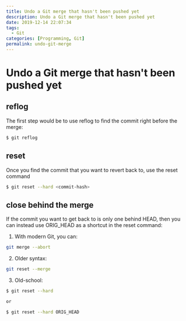 ```yaml
---
title: Undo a Git merge that hasn't been pushed yet
description: Undo a Git merge that hasn't been pushed yet
date: 2019-12-14 22:07:34
tags:
  - Git
categories: [Programming, Git]
permalink: undo-git-merge
---
```


# Undo a Git merge that hasn't been pushed yet

## reflog
The first step would be to use reflog to find the commit right before the merge:

```bash
$ git reflog
```

## reset
Once you find the commit that you want to revert back to, use the reset command

```bash
$ git reset --hard <commit-hash>
```

## close behind the merge

If the commit you want to get back to is only one behind HEAD, then you can instead use ORIG_HEAD as a shortcut in the reset command:

1. With modern Git, you can:

```bash
git merge --abort
```

2. Older syntax:

```bash
git reset --merge
```

3. Old-school:

```bash
$ git reset --hard

or

$ git reset --hard ORIG_HEAD
```
